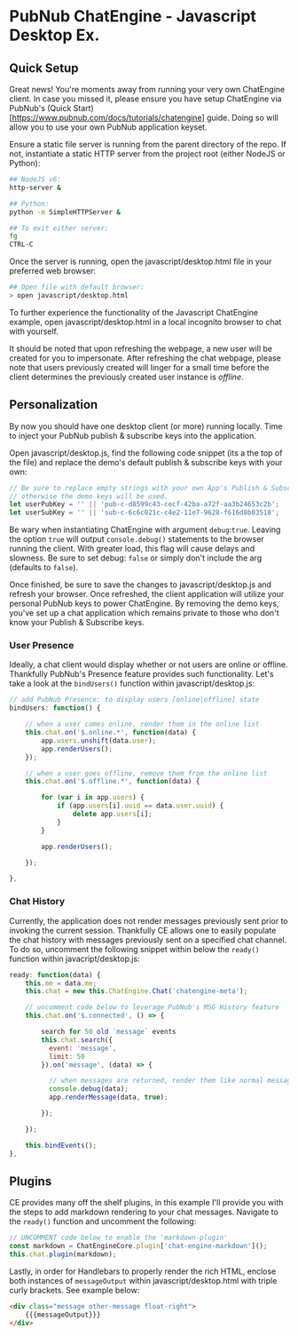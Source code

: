 # PubNub ChatEngine - Javascript Desktop Ex.

## Quick Setup
Great news! You're moments away from running your very own ChatEngine client. In case you missed it, please ensure you have setup ChatEngine via PubNub's (Quick Start)[https://www.pubnub.com/docs/tutorials/chatengine] guide. Doing so will allow you to use your own PubNub application keyset.

Ensure a static file server is running from the parent directory of the repo.
If not, instantiate a static HTTP server from the project root (either NodeJS or Python):

```bash
## NodeJS v6:
http-server &

## Python:
python -m SimpleHTTPServer &

## To exit either server:
fg
CTRL-C
```

Once the server is running, open the javascript/desktop.html file in your preferred web browser:

```bash
## Open file with default browser:
> open javascript/desktop.html
```

To further experience the functionality of the Javascript ChatEngine example, open javascript/desktop.html in a local incognito browser to chat with yourself.

It should be noted that upon refreshing the webpage, a new user will be created for you to impersonate. After refreshing the chat webpage, please note that users previously created will linger for a small time before the client determines the previously created user instance is _offline_.

## Personalization
By now you should have one desktop client (or more) running locally. Time to inject your PubNub publish & subscribe keys into the application.

Open javascript/desktop.js, find the following code snippet (its a the top of the file) and replace the demo's default publish & subscribe keys with your own:

```javascript
// Be sure to replace empty strings with your own App's Publish & Subscribe keys
// otherwise the demo keys will be used.
let userPubKey = '' || 'pub-c-d8599c43-cecf-42ba-a72f-aa3b24653c2b';
let userSubKey = '' || 'sub-c-6c6c021c-c4e2-11e7-9628-f616d8b03518';
```
Be wary when instantiating ChatEngine with argument `debug`:`true`. Leaving the option `true` will output `console.debug()` statements to the browser running the client. With greater load, this flag will cause delays and slowness. Be sure to set debug: `false` or simply don't include the arg (defaults to `false`).

Once finished, be sure to save the changes to javascript/desktop.js and refresh your browser. Once refreshed, the client application will utilize your personal PubNub keys to power ChatEngine. By removing the demo keys, you've set up a chat application which remains private to those who don't know your Publish & Subscribe keys.


### User Presence
Ideally, a chat client would display whether or not users are online or offline. Thankfully PubNub's Presence feature provides such functionality. Let's take a look at the `bindUsers()` function within javascript/desktop.js:

```javascript
// add PubNub Presence: to display users [online|offline] state
bindUsers: function() {

    // when a user comes online, render them in the online list
    this.chat.on('$.online.*', function(data) {
        app.users.unshift(data.user);
        app.renderUsers();
    });

    // when a user goes offline, remove them from the online list
    this.chat.on('$.offline.*', function(data) {

        for (var i in app.users) {
            if (app.users[i].uuid == data.user.uuid) {
                delete app.users[i];
            }
        }

        app.renderUsers();

    });

},
```

### Chat History
Currently, the application does not render messages previously sent prior to invoking the current session. Thankfully CE allows one to easily populate the chat history with messages previously sent on a specified chat channel. To do so, uncomment the following snippet within below the `ready()` function within javacript/desktop.js:

```javascript
ready: function(data) {
    this.me = data.me;
    this.chat = new this.ChatEngine.Chat('chatengine-meta');

    // uncomment code below to leverage PubNub's MSG History feature
    this.chat.on('$.connected', () => {

        search for 50 old `message` events
        this.chat.search({
          event: 'message',
          limit: 50
        }).on('message', (data) => {

          // when messages are returned, render them like normal messages
          console.debug(data);
          app.renderMessage(data, true);

        });

    });

    this.bindEvents();
},
```

## Plugins
CE provides many off the shelf plugins, in this example I'll provide you with the steps to add markdown rendering to your chat messages. Navigate to the `ready()` function and uncomment the following:

```Javascript
// UNCOMMENT code below to enable the 'markdown-plugin'
const markdown = ChatEngineCore.plugin['chat-engine-markdown']();
this.chat.plugin(markdown);
```

Lastly, in order for Handlebars to properly render the rich HTML, enclose both instances of `messageOutput` within javascript/desktop.html with triple curly brackets. See example below:

```HTML
<div class="message other-message float-right">
    {{{messageOutput}}}
</div>
```
